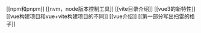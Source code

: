 [[npm和pnpm]]
[[nvm，node版本控制工具]]
[[vite目录介绍]]
[[vue3的新特性]]
[[vue构建项目和vue+vite构建项目的不同]]
[[vue介绍]]
[[第一部分写出扫雷的格子]]